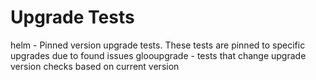 # Upgrade Tests 
helm - Pinned version upgrade tests. These tests are pinned to specific upgrades due to found issues 
glooupgrade - tests that change upgrade version checks based on current version 

